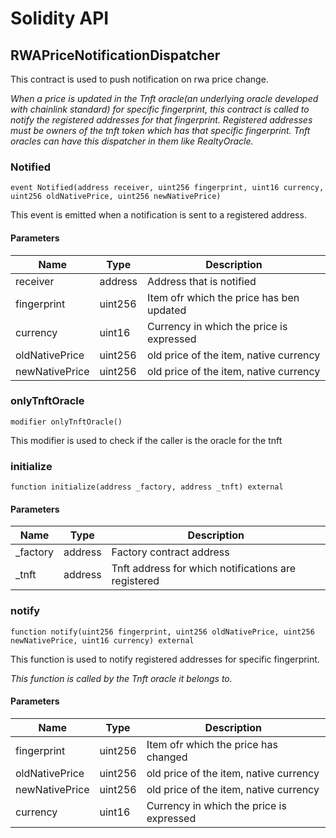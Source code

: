 # Solidity API

## RWAPriceNotificationDispatcher

This contract is used to push notification on rwa price change.

_When a price is updated in the Tnft oracle(an underlying oracle
developed with chainlink standard) for specific fingerprint,
this contract is called to notify the registered addresses for that fingerprint.
Registered addresses must be owners of the tnft token which has that specific fingerprint.
Tnft oracles can have this dispatcher in them like RealtyOracle._

### Notified

```solidity
event Notified(address receiver, uint256 fingerprint, uint16 currency, uint256 oldNativePrice, uint256 newNativePrice)
```

This event is emitted when a notification is sent to a registered address.

#### Parameters

| Name | Type | Description |
| ---- | ---- | ----------- |
| receiver | address | Address that is notified |
| fingerprint | uint256 | Item ofr which the price has ben updated |
| currency | uint16 | Currency in which the price is expressed |
| oldNativePrice | uint256 | old price of the item, native currency |
| newNativePrice | uint256 | old price of the item, native currency |

### onlyTnftOracle

```solidity
modifier onlyTnftOracle()
```

This modifier is used to check if the caller is the oracle for the tnft

### initialize

```solidity
function initialize(address _factory, address _tnft) external
```

#### Parameters

| Name | Type | Description |
| ---- | ---- | ----------- |
| _factory | address | Factory contract address |
| _tnft | address | Tnft address for which notifications are registered |

### notify

```solidity
function notify(uint256 fingerprint, uint256 oldNativePrice, uint256 newNativePrice, uint16 currency) external
```

This function is used to notify registered addresses for specific fingerprint.

_This function is called by the Tnft oracle it belongs to._

#### Parameters

| Name | Type | Description |
| ---- | ---- | ----------- |
| fingerprint | uint256 | Item ofr which the price has changed |
| oldNativePrice | uint256 | old price of the item, native currency |
| newNativePrice | uint256 | old price of the item, native currency |
| currency | uint16 | Currency in which the price is expressed |

